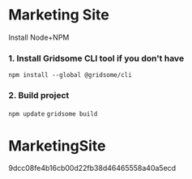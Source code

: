 # Marketing Site

Install Node+NPM 

### 1. Install Gridsome CLI tool if you don't have

`npm install --global @gridsome/cli`

### 2. Build project

`npm update`
`gridsome build`

# MarketingSite
 9dcc08fe4b16cb00d22fb38d46465558a40a5ecd
